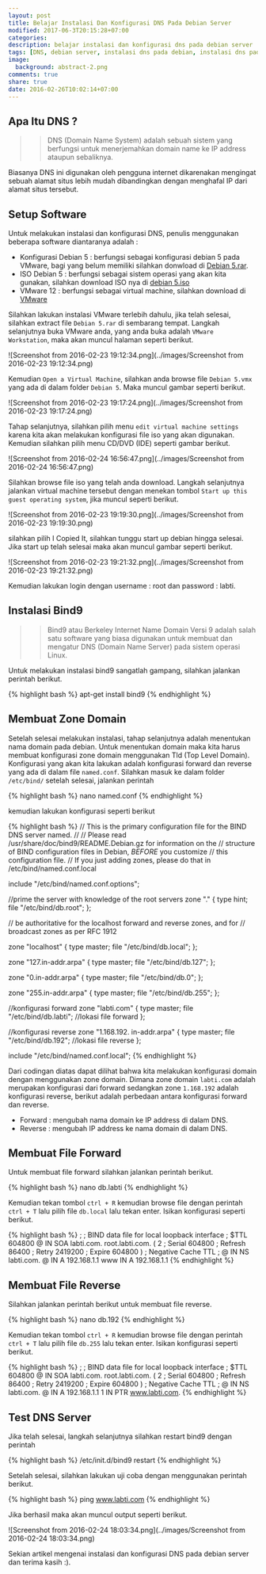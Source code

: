 ```yaml
---
layout: post
title: Belajar Instalasi Dan Konfigurasi DNS Pada Debian Server
modified: 2017-06-3T20:15:28+07:00
categories: 
description: belajar instalasi dan konfigurasi dns pada debian server
tags: [DNS, debian server, instalasi dns pada debian, instalasi dns pada debian server, konfigurasi dns pada debian, konfigurasi dns pada debian server]
image:
  background: abstract-2.png
comments: true
share: true
date: 2016-02-26T10:02:14+07:00
---
```


## Apa Itu DNS ?

>>DNS (Domain Name System) adalah sebuah sistem yang berfungsi untuk menerjemahkan domain name ke IP address ataupun sebaliknya.

Biasanya DNS ini digunakan oleh pengguna internet dikarenakan mengingat sebuah alamat situs lebih mudah dibandingkan dengan menghafal IP dari alamat situs tersebut.

## Setup Software

Untuk melakukan instalasi dan konfigurasi DNS, penulis menggunakan beberapa software diantaranya adalah :

* Konfigurasi Debian 5 : berfungsi sebagai konfigurasi debian 5 pada VMware, bagi yang belum memiliki silahkan donwload di [Debian 5.rar](https://drive.google.com/open?id=1zVvw_MH58gE3_H_7_gjtY5QQAhXehwfv).
* ISO Debian 5 : berfungsi sebagai sistem operasi yang akan kita gunakan, silahkan download ISO nya di [debian 5.iso](https://drive.google.com/open?id=1zVvw_MH58gE3_H_7_gjtY5QQAhXehwfv)
* VMware 12 : berfungsi sebagai virtual machine, silahkan download di [VMware](https://my.vmware.com/web/vmware/info/slug/desktop_end_user_computing/vmware_workstation_pro/12_0)

Silahkan lakukan instalasi VMware terlebih dahulu, jika telah selesai, silahkan extract file `Debian 5.rar` di sembarang tempat. Langkah selanjutnya buka VMware anda, yang anda buka adalah `VMware Workstation`, maka akan muncul halaman seperti berikut.

![Screenshot from 2016-02-23 19:12:34.png](../images/Screenshot from 2016-02-23 19:12:34.png)

Kemudian `Open a Virtual Machine`, silahkan anda browse file `Debian 5.vmx` yang ada di dalam folder `Debian 5`. Maka muncul gambar seperti berikut.

![Screenshot from 2016-02-23 19:17:24.png](../images/Screenshot from 2016-02-23 19:17:24.png)

Tahap selanjutnya, silahkan pilih menu `edit virtual machine settings` karena kita akan melakukan konfigurasi file iso yang akan digunakan. Kemudian silahkan pilih menu CD/DVD (IDE) seperti gambar berikut.

![Screenshot from 2016-02-24 16:56:47.png](../images/Screenshot from 2016-02-24 16:56:47.png)

Silahkan browse file iso yang telah anda download. Langkah selanjutnya jalankan virtual machine tersebut dengan menekan tombol `Start up this guest operating system`, jika muncul seperti berikut.

![Screenshot from 2016-02-23 19:19:30.png](../images/Screenshot from 2016-02-23 19:19:30.png)

silahkan pilih I Copied It, silahkan tunggu start up debian hingga selesai. Jika start up telah selesai maka akan muncul gambar seperti berikut.

![Screenshot from 2016-02-23 19:21:32.png](../images/Screenshot from 2016-02-23 19:21:32.png)

Kemudian lakukan login dengan username : root dan password : labti.

## Instalasi Bind9

>>Bind9 atau Berkeley Internet Name Domain Versi 9 adalah salah satu software yang biasa digunakan untuk membuat dan mengatur DNS (Domain Name Server) pada sistem operasi Linux.

Untuk melakukan instalasi bind9 sangatlah gampang, silahkan jalankan perintah berikut.

{% highlight bash %}
apt-get install bind9
{% endhighlight %}

## Membuat Zone Domain

Setelah selesai melakukan instalasi, tahap selanjutnya adalah menentukan nama domain pada debian. Untuk menentukan domain maka kita harus membuat konfigurasi zone domain menggunakan Tld (Top Level Domain). Konfigurasi yang akan kita lakukan adalah konfigurasi forward dan reverse yang ada di dalam file `named.conf`. Silahkan masuk ke dalam folder `/etc/bind/` setelah selesai, jalankan perintah

{% highlight bash %}
nano named.conf
{% endhighlight %}

kemudian lakukan konfigurasi seperti berikut

{% highlight bash %}
// This is the primary configuration file for the BIND DNS server named.
//
// Please read /usr/share/doc/bind9/README.Debian.gz for information on the
// structure of BIND configuration files in Debian, *BEFORE* you customize
// this configuration file.
// If you just adding zones, please do that in /etc/bind/named.conf.local

include "/etc/bind/named.conf.options";

//prime the server with knowledge of the root servers
zone "." {
    type hint;
    file "/etc/bind/db.root";
};

// be authoritative for the localhost forward and reverse zones, and for
// broadcast zones as per RFC 1912

zone "localhost" {
    type master;
    file "/etc/bind/db.local";
};

zone "127.in-addr.arpa" {
    type master;
    file "/etc/bind/db.127";
};

zone "0.in-addr.arpa" {
    type master;
    file "/etc/bind/db.0";
};

zone "255.in-addr.arpa" {
    type master;
    file "/etc/bind/db.255";
};

//konfigurasi forward
zone "labti.com" {
    type master;
    file "/etc/bind/db.labti"; //lokasi file forward
};

//konfigurasi reverse
zone "1.168.192. in-addr.arpa" {
    type master;
    file "/etc/bind/db.192"; //lokasi file reverse
};

include "/etc/bind/named.conf.local";
{% endhighlight %}

Dari codingan diatas dapat dilihat bahwa kita melakukan konfigurasi domain dengan menggunakan zone domain. Dimana zone domain `labti.com` adalah merupakan konfigurasi dari forward sedangkan zone `1.168.192` adalah konfigurasi reverse, berikut adalah perbedaan antara konfigurasi forward dan reverse.

* Forward : mengubah nama domain ke IP address di dalam DNS.
* Reverse : mengubah IP address ke nama domain di dalam DNS.

## Membuat File Forward

Untuk membuat file forward silahkan jalankan perintah berikut.

{% highlight bash %}
nano db.labti
{% endhighlight %}

Kemudian tekan tombol `ctrl + R` kemudian browse file dengan perintah `ctrl + T` lalu pilih file `db.local` lalu tekan enter. Isikan konfigurasi seperti berikut.

{% highlight bash %}
;
; BIND data file for local loopback interface
;
$TTL   604800
@      IN       SOA     labti.com. root.labti.com. (
                                2       ; Serial
                           604800       ; Refresh
                            86400       ; Retry
                          2419200       ; Expire
                           604800 )     ; Negative Cache TTL
;
@       IN      NS      labti.com.
@       IN      A       192.168.1.1
www     IN      A       192.168.1.1 
{% endhighlight %}

## Membuat File Reverse

Silahkan jalankan perintah berikut untuk membuat file reverse.

{% highlight bash %}
nano db.192
{% endhighlight %}

Kemudian tekan tombol `ctrl + R` kemudian browse file dengan perintah `ctrl + T` lalu pilih file `db.255` lalu tekan enter. Isikan konfigurasi seperti berikut.

{% highlight bash %}
;
; BIND data file for local loopback interface
;
$TTL   604800
@      IN       SOA     labti.com. root.labti.com. (
                                2       ; Serial
                           604800       ; Refresh
                            86400       ; Retry
                          2419200       ; Expire
                           604800 )     ; Negative Cache TTL
;
@       IN      NS      labti.com.
@       IN      A       192.168.1.1
1       IN      PTR     www.labti.com. 
{% endhighlight %}

## Test DNS Server

Jika telah selesai, langkah selanjutnya silahkan restart bind9 dengan perintah

{% highlight bash %}
/etc/init.d/bind9 restart
{% endhighlight %}

Setelah selesai, silahkan lakukan uji coba dengan menggunakan perintah berikut.

{% highlight bash %}
ping www.labti.com
{% endhighlight %}

Jika berhasil maka akan muncul output seperti berikut.

![Screenshot from 2016-02-24 18:03:34.png](../images/Screenshot from 2016-02-24 18:03:34.png)

Sekian artikel mengenai instalasi dan konfigurasi DNS pada debian server dan terima kasih :).